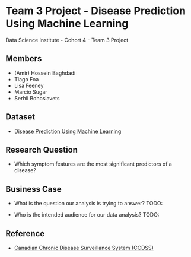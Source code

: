 # Team 3 Project - Disease Prediction Using Machine Learning
Data Science Institute - Cohort 4 - Team 3 Project 

## Members
- (Amir) Hossein Baghdadi 
- Tiago Foa
- Lisa Feeney
- Marcio Sugar
- Serhii Bohoslavets

## Dataset
- [Disease Prediction Using Machine Learning](https://www.kaggle.com/datasets/kaushil268/disease-prediction-using-machine-learning/data)

## Research Question
- Which symptom features are the most significant predictors of a disease? 

## Business Case
- What is the question our analysis is trying to answer?
TODO:

- Who is the intended audience for our data analysis?
TODO:

## Reference
- [Canadian Chronic Disease Surveillance System (CCDSS)](https://health-infobase.canada.ca/ccdss/data-tool/)
